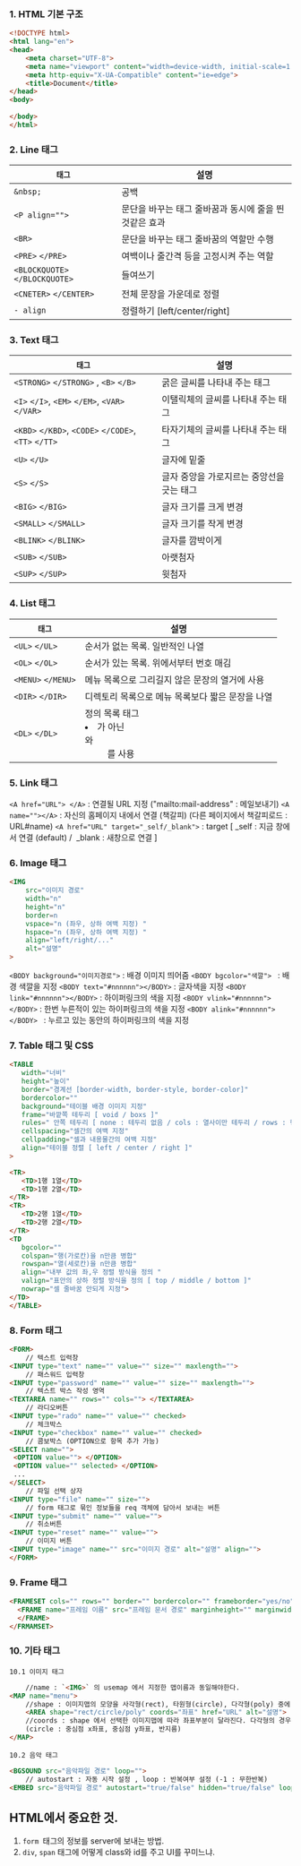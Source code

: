 ### 1. HTML 기본 구조
```html
<!DOCTYPE html>
<html lang="en">
<head>
    <meta charset="UTF-8">
    <meta name="viewport" content="width=device-width, initial-scale=1.0">
    <meta http-equiv="X-UA-Compatible" content="ie=edge">
    <title>Document</title>
</head>
<body>
    
</body>
</html>
```

### 2. Line 태그
| `태그`                         | 설명                                                   |
| ------------------------------ | ------------------------------------------------------ |
| `&nbsp;`                       | 공백                                                   |
| `<P align="">`                 | 문단을 바꾸는 태그 줄바꿈과 동시에 줄을 띈 것같은 효과 |
| `<BR>`                         | 문단을 바꾸는 태그 줄바꿈의 역할만 수행                |
| `<PRE>` `</PRE>`               | 여백이나 줄간격 등을 고정시켜 주는 역할                |
| `<BLOCKQUOTE>` `</BLOCKQUOTE>` | 들여쓰기                                               |
| `<CNETER>` `</CENTER>`         | 전체 문장을 가운데로 정렬                              |
| `- align`                      | 정렬하기 [left/center/right]                           |

### 3. Text 태그
| `태그`                                 | 설명                                     |
| ------------------------------------- | ----------------------------------------- |
| `<STRONG>` `</STRONG>` , `<B>` `</B>`           | 굵은 글씨를 나타내 주는 태그           |
| `<I>` `</I>`, `<EM>` `</EM>`, `<VAR>` `</VAR>`       | 이탤릭체의 글씨를 나타내 주는 태그|
| `<KBD>` `</KBD>`, `<CODE>` `</CODE>`, `<TT>` `</TT>` | 타자기체의 글씨를 나타내 주는 태그|
| `<U>` `</U>`                               | 글자에 밑줄                               |
| `<S>` `</S>`                               | 글자 중앙을 가로지르는 중앙선을 긋는 태그   |
| `<BIG>` `</BIG>`                           | 글자 크기를 크게 변경                     |
| `<SMALL>` `</SMALL>`                       | 글자 크기를 작게 변경                     |
| `<BLINK>` `</BLINK>`                       | 글자를 깜박이게                           |
| `<SUB>` `</SUB>`                           | 아랫첨자                                  |
| `<SUP>` `</SUP>`                           | 윗첨자                                    |

### 4. List 태그
| `태그`        | 설명                                              |
| ------------- | ------------------------------------------------ |
| `<UL>` `</UL>`     | 순서가 없는 목록. 일반적인 나열                  |
| `<OL>` `</OL>`     | 순서가 있는 목록. 위에서부터 번호 매김           |
| `<MENU>` `</MENU>` | 메뉴 목록으로 그리길지 않은 문장의 열거에 사용   |
| `<DIR>` `</DIR>`   | 디렉토리 목록으로 메뉴 목록보다 짧은 문장을 나열 |
| `<DL>` `</DL>`     | 정의 목록 태그<LI>가 아닌<DT>와 <DD>를 사용      |

### 5. Link 태그
  `<A href="URL"> </A>` : 연결될 URL 지정 ("mailto:mail-address" : 메일보내기) 
  `<A name=""></A>` : 자신의 홈페이지 내에서 연결 (책갈피) (다른 페이지에서 책갈피로드 : URL#name)
  `<A href="URL" target="_self/_blank">` : target [ _self : 지금 창에서 연결 (default) /  _blank : 새창으로 연결 ]

### 6. Image 태그
```html
<IMG 
    src="이미지 경로" 
    width="n" 
    height="n" 
    border=n 
    vspace="n (좌우, 상하 여백 지정) "  
    hspace="n (좌우, 상하 여백 지정) " 
    align="left/right/..." 
    alt="설명"
>
```
`<BODY background="이미지경로">` : 배경 이미지 띄어줌
`<BODY bgcolor="색깔"> ` : 배경 색깔을 지정
`<BODY text="#nnnnnn"></BODY>` : 글자색을 지정
`<BODY link="#nnnnnn"></BODY>` : 하이퍼링크의 색을 지정
`<BODY vlink="#nnnnnn"></BODY>` : 한번 누른적이 있는 하이퍼링크의 색을 지정
`<BODY alink="#nnnnnn"></BODY> ` : 누르고 있는 동안의 하이퍼링크의 색을 지정

 ### 7. Table 태그 및 CSS
 ```html
 <TABLE 
    width="너비" 
    height="높이" 
    border="경계선 [border-width, border-style, border-color]" 
    bordercolor="" 
    background="테이블 배경 이미지 지정" 
    frame="바깥쪽 테두리 [ void / boxs ]" 
    rules=" 안쪽 테두리 [ none : 테두리 없음 / cols : 열사이만 테두리 / rows : 행사이만 테두리 ]" 
    cellspacing="셀간의 여백 지정" 
    cellpadding="셀과 내용물간의 여백 지정" 
    align="테이블 정렬 [ left / center / right ]"
>      

<TR>
    <TD>1행 1열</TD>
    <TD>1행 2열</TD>
</TR>  
<TR>
    <TD>2행 1열</TD>
    <TD>2행 2열</TD>
</TR>  
<TD 
    bgcolor="" 
    colspan="행(가로칸)을 n만큼 병합" 
    rowspan="열(세로칸)을 n만큼 병합" 
    align="내부 값의 좌,우 정렬 방식을 정의 " 
    valign="표안의 상하 정렬 방식을 정의 [ top / middle / bottom ]" 
    nowrap="셀 줄바꿈 안되게 지정"> 
</TD>
</TABLE>    
 ```

### 8. Form 태그
```html
<FORM>
    // 텍스트 입력창
<INPUT type="text" name="" value="" size="" maxlength="">    
    // 패스워드 입력창
<INPUT type="password" name="" value="" size="" maxlength="">
    // 텍스트 박스 작성 영역
<TEXTAREA name="" rows="" cols=""> </TEXTAREA>                       
    // 라디오버튼
<INPUT type="rado" name="" value="" checked>
    // 체크박스
<INPUT type="checkbox" name="" value="" checked>
    // 콤보박스 (OPTION으로 항목 추가 가능)
<SELECT name="">
 <OPTION value=""> </OPTION>
 <OPTION value="" selected> </OPTION>
 ...
</SELECT>
    // 파일 선택 상자
<INPUT type="file" name="" size="">
    // form 태그로 묶인 정보들을 req 객체에 담아서 보내는 버튼
<INPUT type="submit" name="" value="">
    // 취소버튼
<INPUT type="reset" name="" value="">
    // 이미지 버튼
<INPUT type="image" name="" src="이미지 경로" alt="설명" align="">
</FORM>
```

### 9. Frame 태그
```html
<FRAMESET cols="" rows="" border="" bordercolor="" frameborder="yes/no" framespacing="여백 크기 지정">
  <FRAME name="프레임 이름" src="프레임 문서 경로" marginheight="" marginwidth="" scrolling="auto/yes/no" noresize>
  </FRAME>
</FRMAMSET>
```

### 10. 기타 태그
    10.1 이미지 태그
```html
    //name : `<IMG>` 의 usemap 에서 지정한 맵이름과 동일해야한다.
<MAP name="menu">
    //shape : 이미지맵의 모양을 사각형(rect), 타원형(circle), 다각형(poly) 중에 지정
    <AREA shape="rect/circle/poly" coords="좌표" href="URL" alt="설명">
    //coords : shape 에서 선택한 이미지맵에 따라 좌표부분이 달라진다. 다각형의 경우 최소 3개의 꼭지점이 필요하다. 
    (circle : 중심점 x좌표, 중심점 y좌표, 반지름)
</MAP>
```
    10.2 음악 태그
```html
<BGSOUND src="음악파일 경로" loop="">
    // autostart : 자동 시작 설정 , loop : 반복여부 설정 (-1 : 무한반복)
<EMBED src="음악파일 경로" autostart="true/false" hidden="true/false" loop="true/false/">
```

## HTML에서 중요한 것. 
1. `form `태그의 정보를 server에 보내는 방법.
2. `div`, `span` 태그에 어떻게 class와 id를 주고 UI를 꾸미느냐.